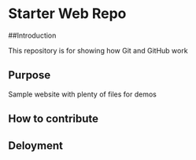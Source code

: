 # Starter Web Repo

##Introduction

This repository is for showing how Git and GitHub work

## Purpose

Sample website with plenty of files for demos

## How to contribute


## Deloyment